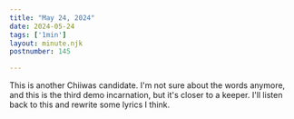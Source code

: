 ```yaml
---
title: "May 24, 2024"
date: 2024-05-24
tags: ['1min']
layout: minute.njk
postnumber: 145

---
```



This is another Chiiwas candidate. I'm not sure about the words anymore, and this is the third demo incarnation, but it's closer to a keeper. I'll listen back to this and rewrite some lyrics I think.


